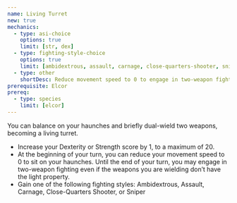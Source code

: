 ```yaml
---
name: Living Turret
new: true
mechanics:
  - type: asi-choice
    options: true
    limit: [str, dex]
  - type: fighting-style-choice
    options: true
    limit: [ambidextrous, assault, carnage, close-quarters-shooter, sniper]
  - type: other
    shortDesc: Reduce movement speed to 0 to engage in two-weapon fighting with non-light weapons until the end of your turn.
prerequisite: Elcor
prereq:
  - type: species
    limit: [elcor]
---
```

You can balance on your haunches and briefly dual-wield two weapons, becoming a living turret.

- Increase your Dexterity or Strength score by 1, to a maximum of 20.
- At the beginning of your turn, you can reduce your movement speed to 0 to sit on your haunches.
Until the end of your turn, you may engage in two-weapon fighting even if the weapons you are wielding don’t have the
light property.
- Gain one of the following fighting styles: Ambidextrous, Assault, Carnage, Close-Quarters Shooter, or Sniper


